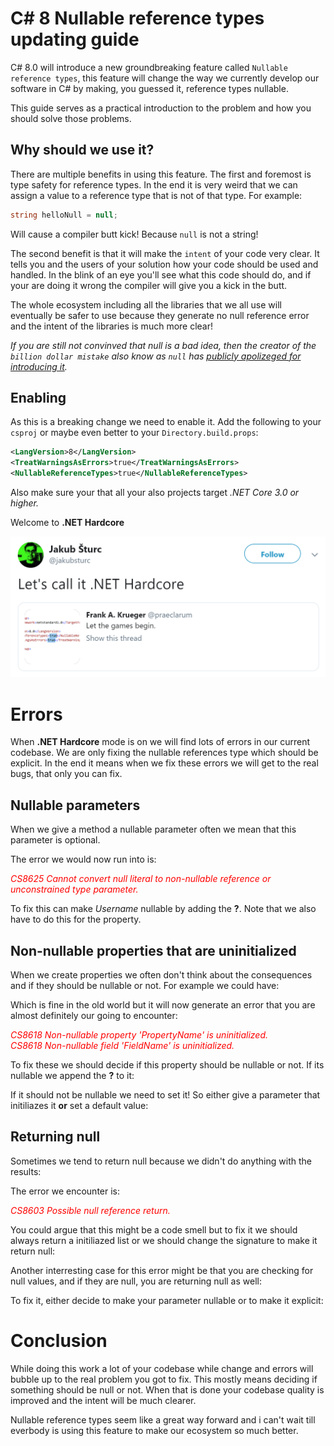 # C# 8 Nullable reference types updating guide

C# 8.0 will introduce a new groundbreaking feature called `Nullable reference types`, this feature will change the way we currently develop our software in C# by making, you guessed it, reference types nullable. 

This guide serves as a practical introduction to the problem and how you should solve those problems.
 <!-- more -->

## Why should we use it?
There are multiple benefits in using this feature. The first and foremost is type safety for reference types. In the end it is very weird that we can assign a value to a reference type that is not of that type. For example: 

``` C#
string helloNull = null; 
```

Will cause a compiler butt kick! Because `null` is not a string! 

The second benefit is that it will make the `intent` of your code very clear. It tells you and the users of your solution how your code should be used and handled. In the blink of an eye you'll see what this code should do, and if your are doing it wrong the compiler will give you a kick in the butt.

The whole ecosystem including all the libraries that we all use will eventually be safer to use because they generate no null reference error and the intent of the libraries is much more clear!

*If you are still not convinved that null is a bad idea, then the creator of the `billion dollar mistake` also know as `null` has [publicly apolizeged for introducing it](https://en.wikipedia.org/wiki/Tony_Hoare#Apologies_and_retractions).* 


## Enabling
As this is a breaking change we need to enable it. Add the following to your `csproj` or maybe even better to your `Directory.build.props`:

``` XML
<LangVersion>8</LangVersion>
<TreatWarningsAsErrors>true</TreatWarningsAsErrors>
<NullableReferenceTypes>true</NullableReferenceTypes>
```

Also make sure your that all your also projects target *.NET Core 3.0 or higher.*

Welcome to **.NET Hardcore**

![.NET Hardcore](../public/img/DotnetHardcore.PNG)


# Errors

When **.NET Hardcore** mode is on we will find lots of errors in our current codebase. We are only fixing the nullable references type which should be explicit. In the end it means when we fix these errors we will get to the real bugs, that only you can fix.


## Nullable parameters

When we give a method a nullable parameter often we mean that this parameter is optional. 

<script src="https://gist.github.com/MarcBruins/ff1c4f63f308ebfd018c0d5bde42e1b2.js"></script>

The error we would now run into is:

<span style="color:red">*CS8625 Cannot convert null literal to non-nullable reference or unconstrained type parameter.*</span> 

To fix this can make *Username* nullable by adding the <b>?</b>. Note that we also have to do this for the property.

<script src="https://gist.github.com/MarcBruins/f72b433ff97e8fd5129482c08f5d62a7.js"></script>


## Non-nullable properties that are uninitialized

When we create properties we often don't think about the consequences and if they should be nullable or not. For example we could have:

<script src="https://gist.github.com/MarcBruins/e63fe08f8ad70a496b10878782bb372f.js"></script>

Which is fine in the old world but it will now generate an error that you are almost definitely our going to encounter:

<span style="color:red">
<i>CS8618	Non-nullable property 'PropertyName' is uninitialized.</i><br/>
<i>CS8618 Non-nullable field 'FieldName' is uninitialized.</i>
</span> 

To fix these we should decide if this property should be nullable or not. If its nullable we append the <b>?</b> to it:

<script src="https://gist.github.com/MarcBruins/3647f7e98fa38a4ead3851a65c5db106.js"></script>

If it should not be nullable we need to set it! So either give a parameter that initiliazes it <b>or</b> set a default value:

<script src="https://gist.github.com/MarcBruins/2634de009457c302f6090f41eec8eeb6.js"></script>


## Returning null

Sometimes we tend to return null because we didn't do anything with the results:

<script src="https://gist.github.com/MarcBruins/06535a6d76d3253a0cb4a41bf9eced9f.js"></script>

The error we encounter is: 

<span style="color:red">*CS8603	Possible null reference return.*</span> 

You could argue that this might be a code smell but to fix it we should always return a initiliazed list or we should change the signature to make it return null:

<script src="https://gist.github.com/MarcBruins/b91a35f5bfe767aeba22c4243c790542.js"></script>


Another interresting case for this error might be that you are checking for null values, and if they are null, you are returning null as well:

<script src="https://gist.github.com/MarcBruins/cd7643d13f8a0c1bdb7f3587673938cd.js"></script>

To fix it, either decide to make your parameter nullable or to make it explicit:

<script src="https://gist.github.com/MarcBruins/208a523748c51d904cc95f19f16197a2.js"></script>


# Conclusion

While doing this work a lot of your codebase while change and errors will bubble up to the real problem you got to fix. This mostly means deciding if something should be null or not. When that is done your codebase quality is improved and the intent will be much clearer. 

Nullable reference types seem like a great way forward and i can't wait till everbody is using this feature to make our ecosystem so much better.






